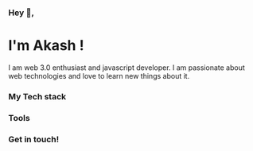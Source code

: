 ### Hey 👋, 
# I'm Akash !

I am web 3.0 enthusiast and javascript developer. I am passionate about web technologies and love to learn new things about it.

### My Tech stack

### Tools

### Get in touch!
